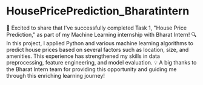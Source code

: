 # HousePricePrediction_Bharatintern

🎉 Excited to share that I've successfully completed Task 1, "House Price Prediction," as part of my Machine Learning internship with Bharat Intern!
🔍 In this project, I applied Python and various machine learning algorithms to predict house prices based on several factors such as location, size, and amenities. This experience has strengthened my skills in data preprocessing, feature engineering, and model evaluation.
💡 A big thanks to the Bharat Intern team for providing this opportunity and guiding me through this enriching learning journey!
